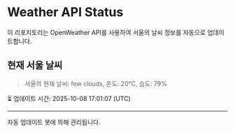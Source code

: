 
# Weather API Status

이 리포지토리는 OpenWeather API를 사용하여 서울의 날씨 정보를 자동으로 업데이트합니다.

## 현재 서울 날씨
> 서울의 현재 날씨: few clouds, 온도: 20°C, 습도: 79%

⏳ 업데이트 시간: 2025-10-08 17:01:07 (UTC)

---
자동 업데이트 봇에 의해 관리됩니다.
